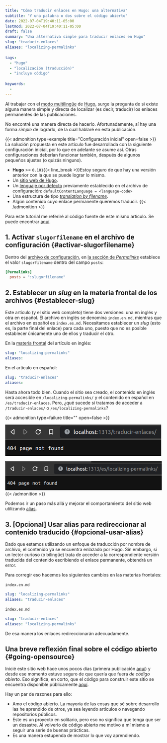 ```yaml
---
title: "Cómo traducir enlaces en Hugo: una alternativa"
subtitle: "Y una palabra o dos sobre el código abierto"
date: 2022-07-04T19:40:11-05:00
lastmod: 2022-07-04T19:40:11-05:00
draft: false
summary: "Una alternativa simple para traducir enlaces en Hugo"
slug: "traducir-enlaces"
aliases: "localizing-permalinks"

tags:
  - "hugo"
  - "localización (traducción)"
  - "incluye código"

keywords:
  -
---
```

Al trabajar con el [modo multilingüe](https://gohugo.io/content-management/multilingual/) de [Hugo](https://gohugo.io/), surge la pregunta de si existe alguna manera simple y directa de localizar (es decir, traducir) los enlaces permanentes de las publicaciones.

No encontré una manera directa de hacerlo. Afortunadamente, sí hay una forma _simple_ de lograrlo, de la cual hablaré en esta publicación.

{{< admonition type=example title="Configuración inicial" open=false >}}
La solución propuesta en este artículo fue desarrollada con la siguiente configuración inicial, por lo que en adelante se asume así. Otras configuraciones deberían funcionar también, después de algunos pequeños ajustes (o quizás ninguno).

* **Hugo** >= `0.101`{{< line_break >}}Estoy seguro de que hay una versión anterior con la que se puede lograr lo mismo.
* Un [sitio web de Hugo](https://gohugo.io/commands/hugo_new_site/).
* Un [lenguaje por defecto](https://gohugo.io/content-management/multilingual/#configure-languages) previamente establecido en el archivo de configuración: ```defaultContentLanguage = <language-code>```
* Una estructura de tipo [_translation by filename_](https://gohugo.io/content-management/multilingual/#translation-by-filename).
* Algún contenido cuyo enlace permanente queremos traducir.
{{< /admonition >}}

Para este tutorial me referiré al código fuente de este mismo artículo. Se puede encontrar [aquí](https://github.com/Quiroptero/source.omiranda.dev/tree/main/content/posts/2022/07/localizing-permalinks-in-hugo).

## 1. Activar `slugorfilename` en el archivo de configuración {#activar-slugorfilename}

Dentro del [archivo de configuración](https://gohugo.io/getting-started/configuration/#configuration-file), en [la sección de _Permalinks_](https://gohugo.io/content-management/urls/#permalinks-configuration-example) establece el valor `slugorfilename` dentro del campo `posts`:

```TOML
[Permalinks]
  posts = ":slugorfilename"
```

## 2. Establecer un _slug_ en la materia frontal de los archivos {#establecer-slug}

Este artículo (y el sitio web completo) tiene dos versiones: una en inglés y otra en español. El archivo en inglés se denomina `index.en.md`, mientras que el archivo en español es `index.es.md`. Necesitamos establecer un _slug_ (esto es, la parte final del enlace) para cada uno, puesto que no es posible establecer únicamente uno de ellos y traducir el otro.

En la [materia frontal](https://gohugo.io/content-management/front-matter/) del artículo en inglés:
```YAML
slug: "localizing-permalinks"
aliases:
```

En el artículo en español:
```YAML
slug: "traducir-enlaces"
aliases:
```

Hasta ahora todo bien. Cuando el sitio sea creado, el contenido en inglés será accesible en `/localizing-permalinks/` y el contenido en español en `/es/traducir-enlaces`. Pero, ¿qué sucede si tratamos de acceder a `/traducir-enlaces/` o `/es/localizing-permalinks`?

{{< admonition type=failure title="" open=false >}}

![Error 404 al solicitar el artículo en español desde el sitio web en inglés](failure_slug_en.png "El omnipresente Error 404")

![Error 404 al solicitar el artículo en inglés desde el sitio web en español](failure_slug_es.png "")
{{< /admonition >}}

Podemos ir un paso más allá y mejorar el comportamiento del sitio web utilizando [alias](https://gohugo.io/content-management/urls/#aliases).

## 3. [Opcional] Usar alias para redireccionar al contenido traducido {#opcional-usar-alias}

Dado que estamos utilizando un enfoque de traducción por nombre de archivo, el contenido ya se encuentra enlazado por Hugo. Sin embargo, si un lector curioso (o bilingüe) trata de acceder a la correspondiente versión traducida del contenido escribiendo el enlace permanente, obtendrá un error.

Para corregir eso hacemos los siguientes cambios en las materias frontales:

`index.en.md`
```YAML
slug: "localizing-permalinks"
aliases: "traducir-enlaces"
```

`index.es.md`
```YAML
slug: "traducir-enlaces"
aliases: "localizing-permalinks"
```

De esa manera los enlaces redireccionarán adecuadamente.

## Una breve reflexión final sobre el código abierto {#going-opensource}

Inicié este sitio web hace unos pocos días (primera publicación [aquí](https://omiranda.dev/es/hola-mundo/)) y desde ese momento estuve seguro de que quería que fuera _de código abierto_. Eso significa, en corto, que el código para construir este sitio se encuentra disponible públicamente [aquí](https://github.com/Quiroptero/source.omiranda.dev).

Hay un par de razones para ello:
* Amo el código abierto. La mayoría de las cosas que sé sobre desarrollo las he aprendido de otros, ya sea leyendo artículos o navegando repositorios públicos.
* Este es un proyecto en solitario, pero eso no significa que tenga que ser un desastre. Al volverlo de código abierto me motivo a mí mismo a seguir una serie de buenas prácticas.
* Es una manera estupenda de mostrar lo que voy aprendiendo.
